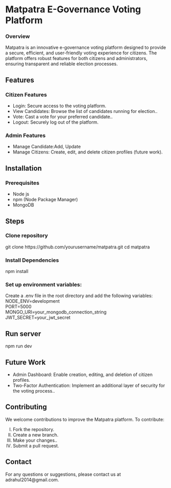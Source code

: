 <h1>Matpatra E-Governance Voting Platform</h1>
<h3>Overview</h3>
<p>Matpatra is an innovative e-governance voting platform designed to provide a secure, efficient, and user-friendly voting experience for citizens. The platform offers robust features for both citizens and administrators, ensuring transparent and reliable election processes.</p>
<h2>Features</h2>
<h3>Citizen Features</h3>
<ul>
  <li>Login: Secure access to the voting platform.</li>
  <li>View Candidates: Browse the list of candidates running for election..</li>
  <li>Vote: Cast a vote for your preferred candidate..</li>
  <li>Logout: Securely log out of the platform.</li>
  
</ul>
<h3>Admin Features</h3>
<ul>
  <li>Manage Candidate:Add, Update</li>
  <li>Manage Citizens: Create, edit, and delete citizen profiles (future work).</li>
</ul>
<h2>Installation</h2>
<h3>Prerequisites</h3>
<ul>
  <li>Node js</li>
  <li>npm (Node Package Manager)</li>
  <li>MongoDB</li>
</ul>

<h2> Steps</h2>
<h3>Clone repository</h3>
git clone https://github.com/yourusername/matpatra.git
cd matpatra
<h3>Install Dependencies</h3>
npm install
<h3>Set up environment variables:</h3>
Create a .env file in the root directory and add the following variables:
NODE_ENV=development<br>
PORT=5000<br>
MONGO_URI=your_mongodb_connection_string<br>
JWT_SECRET=your_jwt_secret<br>
<h2>Run server</h2>
npm run dev
<h2>Future Work</h2>
<ul>
  <li>Admin Dashboard: Enable creation, editing, and deletion of citizen profiles.</li>
  <li>Two-Factor Authentication: Implement an additional layer of security for the voting process..</li>
</ul>
<h2>Contributing</h2>
We welcome contributions to improve the Matpatra platform. To contribute:
<ol type="I">
  <li>
    Fork the repository.
  </li>
  <li>
    Create a new branch.
  </li>
  <li>
    Make your changes..
  </li>
  <li>
   Submit a pull request.
  </li>
</ol>
<h2>Contact</h2>
For any questions or suggestions, please contact us at adrahul2014@gmail.com.


